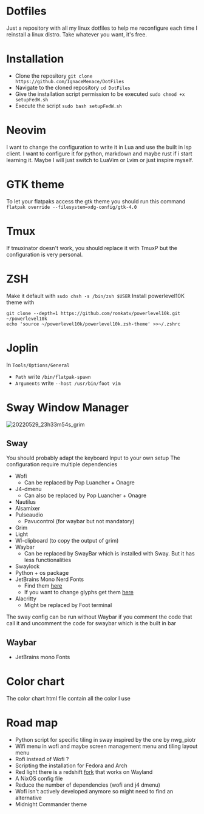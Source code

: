 # Dotfiles
Just a repository with all my linux dotfiles to help me reconfigure each time I reinstall a linux distro.
Take whatever you want, it's free.
# Installation
- Clone the repository
```git clone https://github.com/IgnaceMenace/DotFiles```
- Navigate to the cloned repository
```cd DotFiles```
- Give the installation script permission to be executed
```sudo chmod +x setupFedW.sh```
- Execute the script
```sudo bash setupFedW.sh```

# Neovim
I want to change the configuration to write it in Lua and use the built in lsp client.
I want to configure it for python, markdown and maybe rust if i start learning it. 
Maybe I will just switch to LuaVim or Lvim or just inspire myself.
# GTK theme
To let your flatpaks access the gtk theme you should run this command
`flatpak override --filesystem=xdg-config/gtk-4.0`
# Tmux
If tmuxinator doesn't work, you should replace it with TmuxP but the configuration is very personal.
# ZSH
Make it default with `sudo chsh -s /bin/zsh $USER`
Install powerlevel10K theme with 
```
git clone --depth=1 https://github.com/romkatv/powerlevel10k.git ~/powerlevel10k
echo 'source ~/powerlevel10k/powerlevel10k.zsh-theme' >>~/.zshrc
```
# Joplin
In `Tools/Options/General`
- `Path` write `/bin/flatpak-spawn`
- `Arguments` write `--host /usr/bin/foot vim`
# Sway Window Manager
![20220529_23h33m54s_grim](https://user-images.githubusercontent.com/74070019/170892201-65f62493-ed11-4c46-a08b-77e637be05cb.png)

## Sway

You should probably adapt the keyboard Input to your own setup
The configuration require multiple dependencies
- Wofi
  - Can be replaced by Pop Luancher + Onagre
- J4-dmenu
  - Can also be replaced by Pop Luancher + Onagre
- Nautilus
- Alsamixer
- Pulseaudio
  - Pavucontrol (for waybar but not mandatory)
- Grim
- Light
- Wl-clipboard (to copy the output of grim)
- Waybar
  - Can be replaced by SwayBar which is installed with Sway.
  But it has less functionalities
- Swaylock
- Python + os package
- JetBrains Mono Nerd Fonts 
  - Find them [here](https://www.nerdfonts.com/font-downloads)
  - If you want to change glyphs get them [here](https://fontawesome.com/v5/search?s=solid%2Cbrands)
- Alacritty
  - Might be replaced by Foot terminal

The sway config can be run without Waybar if you comment the code that call it
and uncomment the code for swaybar which is the built in bar

## Waybar
- JetBrains mono Fonts
# Color chart
The color chart html file contain all the color I use
# Road map
- Python script for specific tiling in sway inspired by the one by nwg_piotr
- Wifi menu in wofi and maybe screen management menu and tiling layout menu
- Rofi instead of Wofi ?
- Scripting the installation for Fedora and Arch
- Red light there is a redshift [fork](https://github.com/giucam/redshift) that works on Wayland
- A NixOS config file
- Reduce the number of dependencies (wofi and j4 dmenu)
- Wofi isn't actively developed anymore so might need to find an alternative
- Midnight Commander theme
